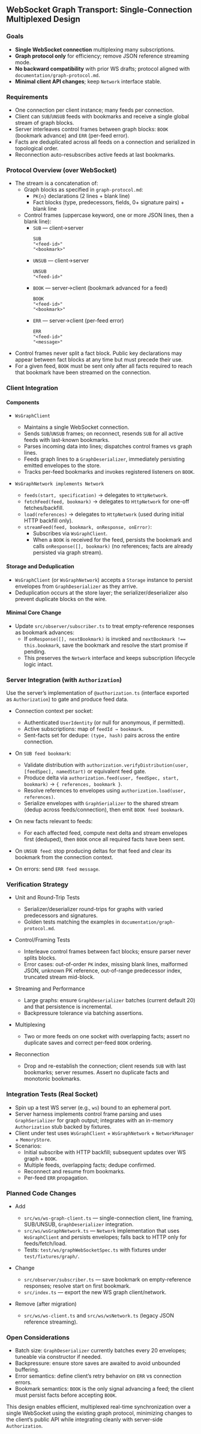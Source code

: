 ## WebSocket Graph Transport: Single-Connection Multiplexed Design

### Goals

 - **Single WebSocket connection** multiplexing many subscriptions.
 - **Graph protocol only** for efficiency; remove JSON reference streaming mode.
 - **No backward compatibility** with prior WS drafts; protocol aligned with `documentation/graph-protocol.md`.
 - **Minimal client API changes**; keep `Network` interface stable.

### Requirements

 - One connection per client instance; many feeds per connection.
 - Client can `SUB`/`UNSUB` feeds with bookmarks and receive a single global stream of graph blocks.
 - Server interleaves control frames between graph blocks: `BOOK` (bookmark advance) and `ERR` (per-feed error).
 - Facts are deduplicated across all feeds on a connection and serialized in topological order.
 - Reconnection auto-resubscribes active feeds at last bookmarks.

### Protocol Overview (over WebSocket)

 - The stream is a concatenation of:
   - Graph blocks as specified in `graph-protocol.md`:
     - `PK{n}` declarations (2 lines + blank line)
     - Fact blocks (type, predecessors, fields, 0+ signature pairs) + blank line
   - Control frames (uppercase keyword, one or more JSON lines, then a blank line):
     - `SUB` — client→server
       ```
       SUB
       "<feed-id>"
       "<bookmark>"
       
       ```
     - `UNSUB` — client→server
       ```
       UNSUB
       "<feed-id>"
       
       ```
     - `BOOK` — server→client (bookmark advanced for a feed)
       ```
       BOOK
       "<feed-id>"
       "<bookmark>"
       
       ```
     - `ERR` — server→client (per-feed error)
       ```
       ERR
       "<feed-id>"
       "<message>"
       
       ```
 - Control frames never split a fact block. Public key declarations may appear between fact blocks at any time but must precede their use.
 - For a given feed, `BOOK` must be sent only after all facts required to reach that bookmark have been streamed on the connection.

### Client Integration

#### Components

 - `WsGraphClient`
   - Maintains a single WebSocket connection.
   - Sends `SUB`/`UNSUB` frames; on reconnect, resends `SUB` for all active feeds with last-known bookmarks.
   - Parses incoming data into lines; dispatches control frames vs graph lines.
   - Feeds graph lines to a `GraphDeserializer`, immediately persisting emitted envelopes to the store.
   - Tracks per-feed bookmarks and invokes registered listeners on `BOOK`.

 - `WsGraphNetwork implements Network`
   - `feeds(start, specification)` → delegates to `HttpNetwork`.
   - `fetchFeed(feed, bookmark)` → delegates to `HttpNetwork` for one-off fetches/backfill.
   - `load(references)` → delegates to `HttpNetwork` (used during initial HTTP backfill only).
   - `streamFeed(feed, bookmark, onResponse, onError)`:
     - Subscribes via `WsGraphClient`.
     - When a `BOOK` is received for the feed, persists the bookmark and calls `onResponse([], bookmark)` (no references; facts are already persisted via graph stream).

#### Storage and Deduplication

 - `WsGraphClient` (or `WsGraphNetwork`) accepts a `Storage` instance to persist envelopes from `GraphDeserializer` as they arrive.
 - Deduplication occurs at the store layer; the serializer/deserializer also prevent duplicate blocks on the wire.

#### Minimal Core Change

 - Update `src/observer/subscriber.ts` to treat empty-reference responses as bookmark advances:
   - If `onResponse([], nextBookmark)` is invoked and `nextBookmark !== this.bookmark`, save the bookmark and resolve the start promise if pending.
   - This preserves the `Network` interface and keeps subscription lifecycle logic intact.

### Server Integration (with `Authorization`)

Use the server’s implementation of `@authorization.ts` (interface exported as `Authorization`) to gate and produce feed data.

 - Connection context per socket:
   - Authenticated `UserIdentity` (or null for anonymous, if permitted).
   - Active subscriptions: map of `feedId → bookmark`.
   - Sent-facts set for dedupe: `(type, hash)` pairs across the entire connection.

 - On `SUB feed bookmark`:
   - Validate distribution with `authorization.verifyDistribution(user, [feedSpec], namedStart)` or equivalent feed gate.
   - Produce delta via `authorization.feed(user, feedSpec, start, bookmark)` → `{ references, bookmark }`.
   - Resolve references to envelopes using `authorization.load(user, references)`.
   - Serialize envelopes with `GraphSerializer` to the shared stream (dedup across feeds/connection), then emit `BOOK feed bookmark`.

 - On new facts relevant to feeds:
   - For each affected feed, compute next delta and stream envelopes first (deduped), then `BOOK` once all required facts have been sent.

 - On `UNSUB feed`: stop producing deltas for that feed and clear its bookmark from the connection context.

 - On errors: send `ERR feed message`.

### Verification Strategy

 - Unit and Round-Trip Tests
   - Serializer/deserializer round-trips for graphs with varied predecessors and signatures.
   - Golden tests matching the examples in `documentation/graph-protocol.md`.

 - Control/Framing Tests
   - Interleave control frames between fact blocks; ensure parser never splits blocks.
   - Error cases: out-of-order `PK` index, missing blank lines, malformed JSON, unknown PK reference, out-of-range predecessor index, truncated stream mid-block.

 - Streaming and Performance
   - Large graphs: ensure `GraphDeserializer` batches (current default 20) and that persistence is incremental.
   - Backpressure tolerance via batching assertions.

 - Multiplexing
   - Two or more feeds on one socket with overlapping facts; assert no duplicate saves and correct per-feed `BOOK` ordering.

 - Reconnection
   - Drop and re-establish the connection; client resends `SUB` with last bookmarks; server resumes. Assert no duplicate facts and monotonic bookmarks.

### Integration Tests (Real Socket)

 - Spin up a test WS server (e.g., `ws`) bound to an ephemeral port.
 - Server harness implements control frame parsing and uses `GraphSerializer` for graph output; integrates with an in-memory `Authorization` stub backed by fixtures.
 - Client under test uses `WsGraphClient` + `WsGraphNetwork` + `NetworkManager` + `MemoryStore`.
 - Scenarios:
   - Initial subscribe with HTTP backfill; subsequent updates over WS graph + `BOOK`.
   - Multiple feeds, overlapping facts; dedupe confirmed.
   - Reconnect and resume from bookmarks.
   - Per-feed `ERR` propagation.

### Planned Code Changes

 - Add
   - `src/ws/ws-graph-client.ts` — single-connection client, line framing, SUB/UNSUB, `GraphDeserializer` integration.
   - `src/ws/wsGraphNetwork.ts` — `Network` implementation that uses `WsGraphClient` and persists envelopes; falls back to HTTP only for feeds/fetch/load.
   - Tests: `test/ws/graphWebSocketSpec.ts` with fixtures under `test/fixtures/graph/`.

 - Change
   - `src/observer/subscriber.ts` — save bookmark on empty-reference responses; resolve start on first bookmark.
   - `src/index.ts` — export the new WS graph client/network.

 - Remove (after migration)
   - `src/ws/ws-client.ts` and `src/ws/wsNetwork.ts` (legacy JSON reference streaming).

### Open Considerations

 - Batch size: `GraphDeserializer` currently batches every 20 envelopes; tuneable via constructor if needed.
 - Backpressure: ensure store saves are awaited to avoid unbounded buffering.
 - Error semantics: define client’s retry behavior on `ERR` vs connection errors.
 - Bookmark semantics: `BOOK` is the only signal advancing a feed; the client must persist facts before accepting `BOOK`.

This design enables efficient, multiplexed real-time synchronization over a single WebSocket using the existing graph protocol, minimizing changes to the client’s public API while integrating cleanly with server-side `Authorization`.


